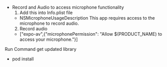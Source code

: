 - Record and Audio to access microphone functionality
    1) Add this into Info.plist file
    -   <key>NSMicrophoneUsageDescription</key>
        <string>This app requires access to the microphone to record audio.</string>
    2) Record audio 
    -   ["expo-av",{"microphonePermission": "Allow $(PRODUCT_NAME) to access your microphone."}]


Run Command get updated library
- pod install 